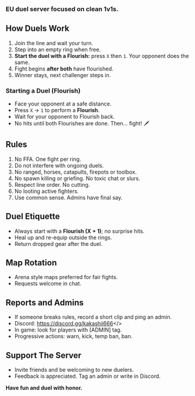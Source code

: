 ### EU duel server focused on clean 1v1s.

## How Duels Work
1. Join the line and wait your turn.
2. Step into an empty ring when free.
3. **Start the duel with a Flourish:** press `X` then `1`. Your opponent does the same.
4. Fight begins **after both** have flourished.
5. Winner stays, next challenger steps in.

### Starting a Duel (Flourish)
- Face your opponent at a safe distance.
- Press `X` → `1` to perform a **Flourish**.
- Wait for your opponent to Flourish back.
- No hits until both Flourishes are done. Then… fight! 🗡️

## Rules
1. No FFA. One fight per ring.
2. Do not interfere with ongoing duels.
3. No ranged, horses, catapults, firepots or toolbox.
4. No spawn killing or griefing. No toxic chat or slurs.
5. Respect line order. No cutting.
6. No looting active fighters.
7. Use common sense. Admins have final say.

## Duel Etiquette
- Always start with a **Flourish (X + 1)**; no surprise hits.
- Heal up and re-equip outside the rings.
- Return dropped gear after the duel.

## Map Rotation
- Arena style maps preferred for fair fights.
- Requests welcome in chat.

## Reports and Admins
- If someone breaks rules, record a short clip and ping an admin.
- Discord: <a id="Click To Join Discord">https://discord.gg/kakashii666</>
- In game: look for players with [ADMIN] tag.
- Progressive actions: warn, kick, temp ban, ban.

## Support The Server
- Invite friends and be welcoming to new duelers.
- Feedback is appreciated. Tag an admin or write in Discord.

**Have fun and duel with honor.**
